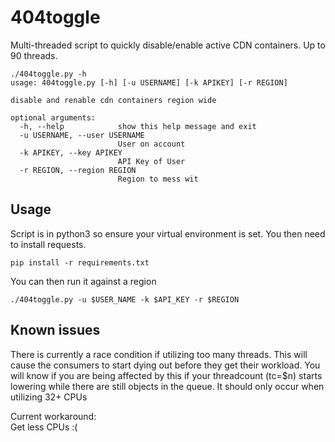 # 404toggle
Multi-threaded script to quickly disable/enable active CDN containers. Up to 90 threads.
```
./404toggle.py -h
usage: 404toggle.py [-h] [-u USERNAME] [-k APIKEY] [-r REGION]

disable and renable cdn containers region wide

optional arguments:
  -h, --help            show this help message and exit
  -u USERNAME, --user USERNAME
                        User on account
  -k APIKEY, --key APIKEY
                        API Key of User
  -r REGION, --region REGION
                        Region to mess wit
```

## Usage
Script is in python3 so ensure your virtual environment is set. You then need to install requests.
```
pip install -r requirements.txt
```
You can then run it against a region
```
./404toggle.py -u $USER_NAME -k $API_KEY -r $REGION
```

## Known issues
There is currently a race condition if utilizing too many threads. This will cause the consumers to start dying out before they get their workload. You will know if you are being affected by this if your threadcount (tc=$n) starts lowering while there are still objects in the queue. It should only occur when utilizing 32+ CPUs

Current workaround:  
Get less CPUs :(
